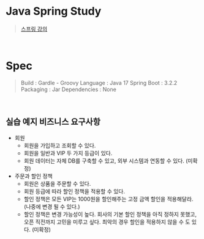 # Java Spring Study
> [스프링 강의](https://www.inflearn.com/course/%EC%8A%A4%ED%94%84%EB%A7%81-%ED%95%B5%EC%8B%AC-%EC%9B%90%EB%A6%AC-%EA%B8%B0%EB%B3%B8%ED%8E%B8)
<br>

# Spec
> Build : Gardle - Groovy
> Language : Java 17
> Spring Boot : 3.2.2
> Packaging : Jar
> Dependencies : None
<br>


## 실습 예지 비즈니스 요구사항
- 회원
  - 회원을 가입하고 조회할 수 있다.
  - 회원을 일반과 VIP 두 가지 등급이 있다.
  - 회원 데이터는 자체 DB를 구축할 수 있고, 외부 시스템과 연동할 수 있다. (미확정)
- 주문과 할인 정책
  - 회원은 상품을 주문할 수 있다.
  - 회원 등급에 따라 할인 정책을 적용할 수 있다.
  - 할인 정책은 모든 VIP는 1000원을 할인해주는 고정 금액 할인을 적용해달라. (나중에 변경 될 수 있다.)
  - 할인 정책은 변경 가능성이 높다. 회사의 기본 할인 정책을 아직 정하지 못했고, 오픈 직전까지 고민을 미루고 싶다. 최악의 경우 할인을 적용하지 않을 수 도 있다. (미확정)
